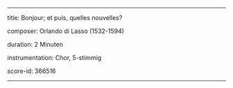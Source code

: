 ---

title: Bonjour; et puis, quelles nouvelles?

composer: Orlando di Lasso (1532-1594)

duration: 2 Minuten

instrumentation: Chor, 5-stimmig

score-id: 366516

---
